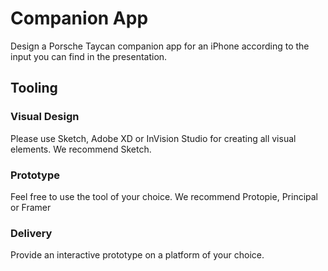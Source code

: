 # Companion App

Design a Porsche Taycan companion app for an iPhone according to the input you can find in the presentation.

## Tooling

### Visual Design

Please use Sketch, Adobe XD or InVision Studio for creating all visual elements. We recommend Sketch.

### Prototype

Feel free to use the tool of your choice. We recommend Protopie, Principal or Framer

### Delivery

Provide an interactive prototype on a platform of your choice.
